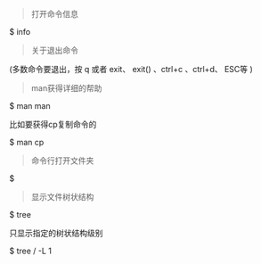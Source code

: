 

> 打开命令信息 

$ info

> 关于退出命令

(多数命令要退出，按 q 或者 exit、 exit() 、ctrl+c 、ctrl+d、 ESC等 )

> man获得详细的帮助

$ man man

比如要获得cp复制命令的

$ man cp


> 命令行打开文件夹

$  

> 显示文件树状结构

$ tree

只显示指定的树状结构级别

$ tree / -L 1
